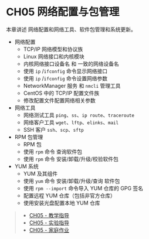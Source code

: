 # CH05 网络配置与包管理

本章讲述 网络配置和网络工具、软件包管理和系统更新。

* 网络配置
  * TCP/IP 网络模型和协议族
  * Linux 网络接口和内核模块
  * 内核网络接口设备名 和 一致的网络设备名
  * 使用 `ip` /`ifconfig` 命令显示网络接口
  * 使用 `ip` /`ifconfig` 命令设置网络参数
  * NetworkManager 服务 和 `nmcli` 管理工具
  * CentOS 中的 TCP/IP 配置文件族
  * 修改配置文件配置网络相关参数 
* 网络工具
  * 网络测试工具 `ping`、`ss`、`ip route`、`traceroute`
  * 网络客户工具 `wget`、`lftp`、`elinks`、`mail`
  * SSH 客户 `ssh`、`scp`、`sftp`
* RPM 包管理
  * RPM 包
  * 使用 `rpm` 命令 查询软件包
  * 使用 `rpm` 命令 安装/卸载/升级/校验软件包
* YUM 系统
  * YUM 及其组件
  * 使用 `yum` 命令 安装/卸载/升级/查询 软件包
  * 使用 `rpm --import` 命令导入 YUM 仓库的 GPG 签名
  * 配置远程 YUM 仓库（包括非官方仓库）
  * 使用安装光盘配置本地 YUM 仓库


>* [CH05 - 教学指导](ch05/guidelines.md)
>* [CH05 - 实验指导](ch05/experiment_05-01.md)
>* [CH05 - 家庭作业](ch05/assignments.md)